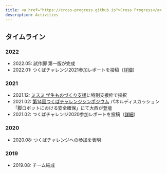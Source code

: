 ```yaml
---
title: <a href="https://cross-progress.github.io">Cross Progress</a>
description: Activities
---
```


<link rel="shortcut icon" type="image/x-icon" href="/favicon.ico?">

## タイムライン

### 2022

- 2022.05: 試作脚 第一版が完成
- 2022.01: つくばチャレンジ2021参加レポートを投稿（[詳細](https://tsukubachallenge.jp/2021/records/reports)）

### 2021

- 2021.12: [ミスミ 学生ものづくり支援](https://www.misumi.co.jp/st-project/)に特別支援枠で採択
- 2021.02: [第14回つくばチャレンジシンポジウム](https://tsukubachallenge.connpass.com/event/200361/) パネルディスカッション「脚ロボットにおける安全確保」にて大西が登壇
- 2021.02: つくばチャレンジ2020参加レポートを投稿（[詳細](https://tsukubachallenge.jp/2020/records/reports)）

### 2020

- 2020.08: つくばチャレンジへの参加を表明

### 2019

- 2019.08: チーム結成

